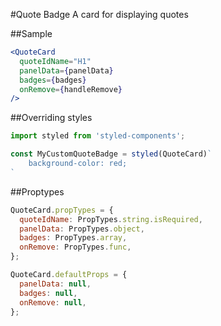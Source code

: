 #Quote Badge
A card for displaying quotes

##Sample

```jsx　
<QuoteCard
  quoteIdName="H1"
  panelData={panelData}
  badges={badges}
  onRemove={handleRemove}
/>
```
##Overriding styles

```jsx
import styled from 'styled-components';

const MyCustomQuoteBadge = styled(QuoteCard)`
    background-color: red;
`
```

##Proptypes
```jsx
QuoteCard.propTypes = {
  quoteIdName: PropTypes.string.isRequired,
  panelData: PropTypes.object,
  badges: PropTypes.array,
  onRemove: PropTypes.func,
};

QuoteCard.defaultProps = {
  panelData: null,
  badges: null,
  onRemove: null,
};
```
